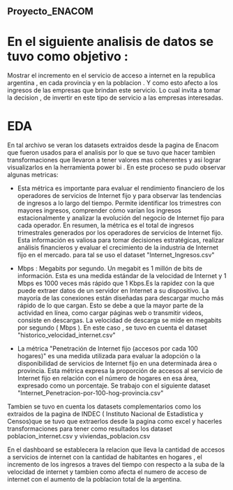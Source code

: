 ## **Proyecto_ENACOM**

# En el siguiente analisis de datos se tuvo como objetivo :

Mostrar el incremento en el servicio de acceso a internet en la republica argentina ,  en cada provincia y en la poblacion . Y como esto afecto a los ingresos de las empresas que brindan este servicio. Lo cual invita a tomar la decision , de invertir en este tipo de servicio a las empresas interesadas.

# EDA

En tal archivo se veran los datasets extraidos desde la pagina de Enacom  que fueron usados para el analisis por lo que se tuvo que hacer tambien transformaciones que llevaron a tener valores mas coherentes y asi lograr visualizarlos en la herramienta power bi .
En este proceso se pudo observar algunas metricas:

- Esta métrica es importante para evaluar el rendimiento financiero de los operadores de servicios de Internet fijo y para observar las tendencias de ingresos a lo largo del tiempo. Permite identificar los trimestres con mayores ingresos, comprender cómo varían los ingresos estacionalmente y analizar la evolución del negocio de Internet fijo para cada operador.
En resumen, la métrica es el total de ingresos trimestrales generados por los operadores de servicios de Internet fijo. Esta información es valiosa para tomar decisiones estratégicas, realizar análisis financieros y evaluar el crecimiento de la industria de Internet fijo en el mercado. para tal se uso el dataset "Internet_Ingresos.csv"

- Mbps :
Megabits por segundo. Un megabit es 1 millón de bits de información. Esta es una medida estándar de la velocidad de Internet y 1 Mbps es 1000 veces más rápido que 1 Kbps.Es la rapidez con la que puede extraer datos de un servidor en Internet a su dispositivo. La mayoría de las conexiones están diseñadas para descargar mucho más rápido de lo que cargan. Esto se debe a que la mayor parte de la actividad en línea, como cargar páginas web o transmitir videos, consiste en descargas. La velocidad de descarga se mide en megabits por segundo ( Mbps ). En este caso , se tuvo en cuenta el dataset "historico_velocidad_internet.csv"

- La métrica "Penetración de Internet fijo (accesos por cada 100 hogares)" es una medida utilizada para evaluar la adopción o la disponibilidad de servicios de Internet fijo en una determinada área o provincia. Esta métrica expresa la proporción de accesos al servicio de Internet fijo en relación con el número de hogares en esa área, expresado como un porcentaje. Se trabajo con el siguiente dataset "Internet_Penetracion-por-100-hog-provincia.csv"

  
 Tambien se tuvo en cuenta los datasets complementarios como los extraidos de la pagina de INDEC ( Instituto Nacional de Estadística y Censos)que se tuvo que extraerlos desde la pagina como excel y hacerles transformaciones para tener como resultados los dataset poblacion_internet.csv y viviendas_poblacion.csv 

En el dashboard se establecera la relacion que lleva la cantidad de accesos a servicios de internet con la cantidad de habitantes en hogares , el incremento de los ingresos a traves del tiempo con respecto a la suba de la velocidad de internet y tambien como afecta el numero de acceso de internet con el aumento de la poblacion total de la argentina.  




